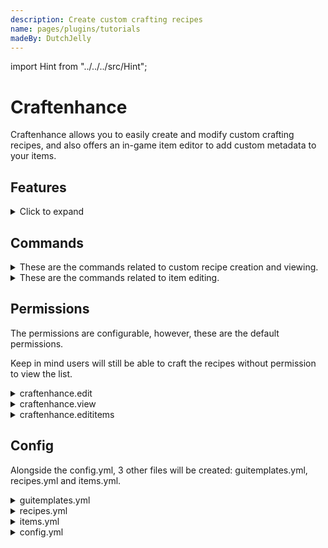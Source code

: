 ```yaml
---
description: Create custom crafting recipes
name: pages/plugins/tutorials
madeBy: DutchJelly
---
```


<!-- THE PATH TO THE `HINT` ELEMENT, LOCATED IN THE SRC DIRECTORY -->

import Hint from "../../../src/Hint";

# Craftenhance
Craftenhance allows you to easily create and modify custom crafting recipes, and also offers an in-game item editor to add custom metadata to your items.

## Features
<details>
  <summary>Click to expand</summary>

**Craft with your custom items.**
This means you can add recipes with enchantments, custom names, a durability, potions or anything you can think of that exists in the game.

**Full GUI support.**
Editing recipes, creating recipes, viewing recipes and ordering the recipes in the viewer GUI are all possible through inventory GUIs.

**Middle click to edit.**
Opening the editor for a recipe is not done through a command, but done through a simple middlemouseclick on a recipe in the recipe viewer. This does require a permission.

**Set permissions for a recipe.**
In order to completely let server owners be owners of their server, permissions for the custom recipes exist. People that don't have the permission for a custom recipe, can't craft or see it. The 'seeing' part can be configured.

**Hide recipes but still make them craftable.**
You can simply hide recipes for the players that don't have the 'bypass' permission for it. They'll still be able to craft the recipes if they have permissions for the recipe.

**Disable vanilla recipes.**
There's a gui which you can use to disable all the vanilla recipes you want. No more over-powered, cheap diamond/netherite armor! (that's how I use it)

**Edit items in-game.**
To make cool recipes an item editor is needed. This item editor allows users to set colored lore, set colored names, set the durability, add enchantments, add itemflags or even set the localizedname of items. And for the record: itemflags are the things that allow you to hide enchantments or attributes on items!

</details>

## Commands

<details>
  <summary>These are the commands related to custom recipe creation and viewing.</summary>

**/ceh**
Use tabcompletion on this!

**/ceh viewer**
Open the recipe viewer GUI.

**/recipes**
Open the recipe viewer GUI.

**/ceh createrecipe [key] [perms]**
Create a recipe with the specified key and permission. If no arguments are given it'll generate a key for you and let the recipe require not permission.

**/ceh specs [key]**
Show the specs of the recipe with the specified key. The specs only include the permission currently.

**/ceh setpermission [key] [perms]**
Change the permission of the recipe with the specified key to new_permission.

**/ceh changekey [key] [newKey]**
This command allows users to change the key of the recipe with the specified key.

**/ceh cleanitemfile**
When creating recipes, your custom items get saved to an "items.yml" file. When recipes get altered, the items don't get removed. Use this command to remove unused items.

**/ceh reload**
Reloads the whole plugin!

</details>

<details>
  <summary>These are the commands related to item editing.</summary>

**/edititem**
This is the basic command for editing items. Please use tab completion on this.

**/edititem name [name]**
Edit the name of the item in your main hand.

**/edititem durability [1-100]**
Set the durability of the item in your main hand to [1-100]% of it's max durability.

**/edititem enchant [enchantment] [level] [... etc.]**
Set your specified enchantments to your held item. It removes all enchants and then adds the specified ones. Please let me know if this is weird and needs modification.

**/edititem itemflag [itemflag] [itemflag] [... etc.]**
Toggle the specified itemflags on your held item.

**/edititem lore [line_number] [lore]**
Set the specified line of the lore of your held item to be the specified tekst. The tekst section can be left empty if an empty line needs to be added.​

</details>

## Permissions
The permissions are configurable, however, these are the default permissions.

<Hint severity="info">Keep in mind users will still be able to craft the recipes without permission to view the list.</Hint>

<details>
  <summary>craftenhance.edit</summary>

/ceh createrecipe, /ceh cleanitemfile, /ceh reload, /ceh setpermission, /ceh specs, /ceh changekey. This is also the permission required to middleclick recipes to open the editor.

</details>
<details>
  <summary>craftenhance.view</summary>

/ceh viewer, /recipes

</details>
<details>
  <summary>craftenhance.edititems</summary>

All commands that start with /edititem.

</details>

## Config

Alongside the config.yml, 3 other files will be created: guitemplates.yml, recipes.yml and items.yml.

<details>
  <summary>guitemplates.yml</summary>

You can fully customize all the gui's that you see using this file. I think they're faily self-explanatory given the preset files, so I'll only go over the basics. "fill-space" is a range of slot indexes where items can get filled, like the recipes in the recipes viewer. "template" specifies the items that are put into the inventory. Make sure that those don't overlap with fill-space. In template the buttons are also made.
"buttons" specifies where the buttons are located, where the value is the type of the button. Please refer to the preset file to see your options.

</details>

<details>
  <summary>recipes.yml</summary>

You can manually make or edit all your recipes in here. The recipes use item keys of items in the items.yml file. However, because all recipes can be created through gui's, I'll not go over this more in-depth.

</details>

<details>
  <summary>items.yml</summary>

Items are stored here with a unique key. This is also managed by the plugin, so there's no real need to touch this.

</details>


<details>
  <summary>config.yml</summary>

Some of the messages and permissions are stored in here. One of the important settings is whether you want people to see a recipe that they don't have permissions to.

</details>
